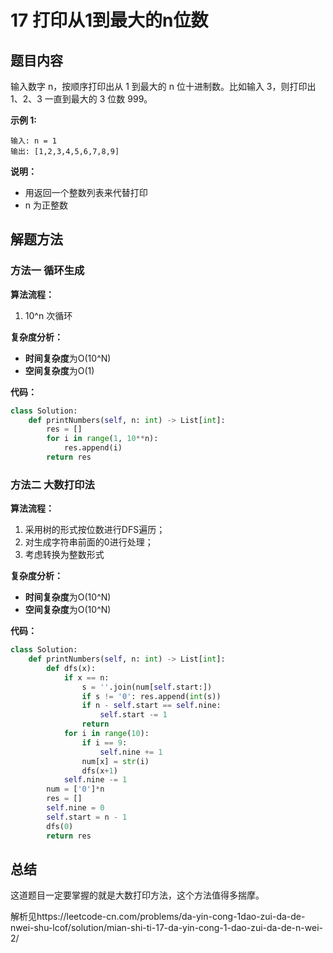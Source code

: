 # 17 打印从1到最大的n位数

## 题目内容

输入数字 n，按顺序打印出从 1 到最大的 n 位十进制数。比如输入 3，则打印出 1、2、3 一直到最大的 3 位数 999。

**示例 1:**

```
输入: n = 1
输出: [1,2,3,4,5,6,7,8,9]
```

**说明：**

* 用返回一个整数列表来代替打印
* n 为正整数

## 解题方法

### 方法一 循环生成

**算法流程：**

1. 10^n 次循环

**复杂度分析：**

* **时间复杂度**为O(10^N)
* **空间复杂度**为O(1)

**代码：**

```python
class Solution:
    def printNumbers(self, n: int) -> List[int]:
        res = []
        for i in range(1, 10**n):
            res.append(i)
        return res
```

### 方法二 大数打印法

**算法流程：**

1. 采用树的形式按位数进行DFS遍历；
2. 对生成字符串前面的0进行处理；
3. 考虑转换为整数形式

**复杂度分析：**

* **时间复杂度**为O(10^N)
* **空间复杂度**为O(10^N)

**代码：**

```python
class Solution:
    def printNumbers(self, n: int) -> List[int]:
        def dfs(x):
            if x == n:
                s = ''.join(num[self.start:])
                if s != '0': res.append(int(s))
                if n - self.start == self.nine:
                    self.start -= 1
                return
            for i in range(10):
                if i == 9:
                    self.nine += 1
                num[x] = str(i)
                dfs(x+1)
            self.nine -= 1
        num = ['0']*n
        res = []
        self.nine = 0
        self.start = n - 1
        dfs(0)
        return res
```

## 总结

这道题目一定要掌握的就是大数打印方法，这个方法值得多揣摩。

解析见https://leetcode-cn.com/problems/da-yin-cong-1dao-zui-da-de-nwei-shu-lcof/solution/mian-shi-ti-17-da-yin-cong-1-dao-zui-da-de-n-wei-2/
